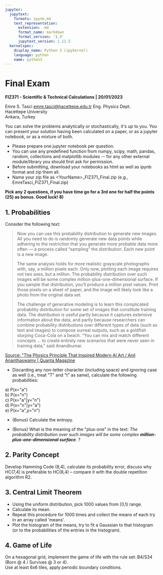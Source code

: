 ```yaml
---
jupyter:
  jupytext:
    formats: ipynb,md
    text_representation:
      extension: .md
      format_name: markdown
      format_version: '1.3'
      jupytext_version: 1.11.5
  kernelspec:
    display_name: Python 3 (ipykernel)
    language: python
    name: python3
---
```


# Final Exam
**FIZ371 - Scientific & Technical Calculations | 20/01/2023**

Emre S. Tasci <emre.tasci@hacettepe.edu.tr>
Eng. Physics Dept.  
Hacettepe University  
Ankara, Turkey

You can solve the problems analytically or stochastically, it's up to you. You can present your solution having been calculated on a paper, or as a jupyter notebook, or as a mixture of both.

* Please prepare one jupyter notebook per question.
* You can use any predefined function from numpy, scipy, math, pandas, random, collections and matplotlib modules -- for any other external module/library you should first ask for permission.
* Before submitting, download your notebooks as html as well as ipynb format and zip them all.
* Name your zip file as <YourName\>\_FIZ371_Final.zip (e.g., EmreTasci_FIZ371_Final.zip)


**Pick any 2 questions, if you have time go for a 3rd one for half the points (25) as bonus. Good luck! 8)**

<!-- #region -->
## 1. Probabilities
Consider the following text:

>Now you can use this probability distribution to generate new images. All you need to do is randomly generate new data points while adhering to the restriction that you generate more probable data more often — a process called “sampling” the distribution. Each new point is a new image.
>
>The same analysis holds for more realistic grayscale photographs with, say, a million pixels each. Only now, plotting each image requires not two axes, but a million. The probability distribution over such images will be some complex million-plus-one-dimensional surface. If you sample that distribution, you’ll produce a million pixel values. Print those pixels on a sheet of paper, and the image will likely look like a photo from the original data set.
>
>The challenge of generative modeling is to learn this complicated probability distribution for some set of images that constitute training data. The distribution is useful partly because it captures extensive information about the data, and partly because researchers can combine probability distributions over different types of data (such as text and images) to compose surreal outputs, such as a goldfish slurping Coca-Cola on a beach. “You can mix and match different concepts … to create entirely new scenarios that were never seen in training data,” said Anandkumar.


[Source: "The Physics Principle That Inspired Modern AI Art / Anil Ananthaswamy | Quanta Magazine](https://www.quantamagazine.org/the-physics-principle-that-inspired-modern-ai-art-20230105/)

* Discarding any non-letter character (including space) and ignoring case as well (i.e., treat "T" and "t" as same), calculate the following probabilities:

a) P(x="a")  
b) P(x="n")  
c) P(x="a"|y="n")  
d) P(x="n"|y="a")  
e) P(x="a",y="n")  

* (Bonus) Calculate the entropy.

* (Bonus) What is the meaning of the "plus-one" in the text: _The probability distribution over such images will be some complex **million-plus-one-dimensional surface**._ ?
<!-- #endregion -->

## 2. Parity Concept

Develop Hamming Code (8,4), calculate its probability error, discuss why HC(7,4) is preferable to HC(8,4) – compare it with the double repetition algorithm R2.


## 3. Central Limit Theorem
* Using the uniform distribution, pick 1000 values from [0,1) range. 
* Calculate its mean. 
* Repeat this procedure for 1000 times and collect the means of each try in an array called 'means'. 
* Plot the histogram of the means, try to fit a Gaussian to that histogram (or to the probabilities of the entries in the histogram).


## 4. Game of Life
On a hexagonal grid, implement the game of life with the rule set: B4/S34 (Born @ 4 / Survives @ 3 or 4).  
Use at least 6x6 tiles, apply periodic boundary conditions.

```python

```
